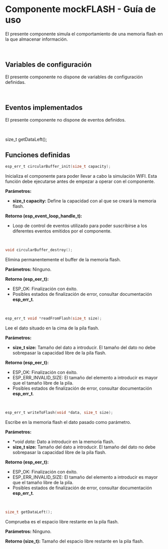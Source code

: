 # Componente mockFLASH - Guía de uso

El presente componente simula el comportamiento de una memoria flash en la que almacenar información.

<br /> 


## Variables de configuración

El presente componente no dispone de variables de configuración definidas.

<br /> 



## Eventos implementados

El presente componente no dispone de eventos definidos.

<br /> 



size_t getDataLeft();



## Funciones definidas
```C
esp_err_t circularBuffer_init(size_t capacity);
```
Inicializa el componente para poder llevar a cabo la simulación WIFI. Esta función debe ejecutarse antes de empezar a operar con el componente.

**Parámetros:** 
 - **size_t capacity:** Define la capacidad con al que se creará la memoria flash.

**Retorno (esp_event_loop_handle_t):** 
 - Loop de control de eventos utilizado para poder suscribirse a los diferentes eventos emitidos por el componente.



<br />

```C
void circularBuffer_destroy();
```
Elimina permanentemente el buffer de la memoria flash.

**Parámetros:** Ninguno.

**Retorno (esp_eer_t):**
 - ESP_OK: Finalización con éxito.
 - Posibles estados de finalización de error, consultar documentación **esp_err_t**.



<br />

```C
esp_err_t void *readFromFlash(size_t size);
```

Lee el dato situado en la cima de la pila flash.

**Parámetros:**
 - **size_t size:** Tamaño del dato a introducir. El tamaño del dato no debe sobrepasar la capacidad libre de la pila flash.

**Retorno (esp_eer_t):**
 - ESP_OK: Finalización con éxito.
 - ESP_ERR_INVALID_SIZE: El tamaño del elemento a introducir es mayor que el tamaño libre de la pila.
 - Posibles estados de finalización de error, consultar documentación **esp_err_t**.



<br />

```C
esp_err_t writeToFlash(void *data, size_t size);
```
Escribe en la memoria flash el dato pasado como parámetro.

**Parámetros:** 
 - **void *data:** Dato a introducir en la memoria flash.
 - **size_t size:** Tamaño del dato a introducir. El tamaño del dato no debe sobrepasar la capacidad libre de la pila flash.

**Retorno (esp_eer_t):**
 - ESP_OK: Finalización con éxito.
 - ESP_ERR_INVALID_SIZE: El tamaño del elemento a introducir es mayor que el tamaño libre de la pila.
 - Posibles estados de finalización de error, consultar documentación **esp_err_t**.



<br />

```C
size_t getDataLeft();
```
Comprueba es el espacio libre restante en la pila flash.

**Parámetros:** Ninguno.

**Retorno (size_t):** Tamaño del espacio libre restante en la pila flash.



